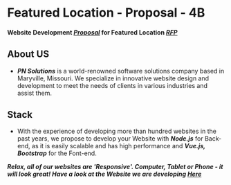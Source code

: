 # Featured Location - Proposal - 4B

#### Website Development [***Proposal***](https://github.com/pramod096/Proposal-4B/blob/main/Proposal.md) for Featured Location [***RFP***](https://github.com/KeerthiMuli/featured-locations)

## About US

* ***PN Solutions*** is a world-renowned software solutions company based in Maryville, Missouri. We specialize in innovative website design and development to meet the needs of clients in various industries and assist them.

## Stack

* With the experience of developing more than hundred websites in the past years, we propose to develop your Website with ***Node.js*** for Back-end, as it is easily scalable and has high performance and ***Vue.js, Bootstrap*** for the Font-end.

***Relax, all of our websites are 'Responsive'.
Computer, Tablet or Phone - it will look great! Have a look at the Website we are developing [Here](https://github.com/pramod096/Featured-Location)***

